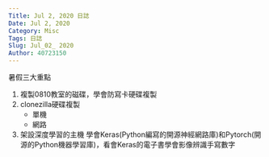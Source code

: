 ```yaml
---
Title: Jul 2, 2020 日誌
Date: Jul 2, 2020
Category: Misc
Tags: 日誌
Slug: Jul_02_ 2020
Author: 40723150
---
```

暑假三大重點

1. 複製0810教室的磁碟，學會防寫卡硬碟複製
2. clonezilla硬碟複製
    - 單機
    - 網路
3. 架設深度學習的主機
學會Keras(Python編寫的開源神經網路庫)和Pytorch(開源的Python機器學習庫)，看會Keras的電子書學會影像辨識手寫數字
<!-- PELICAN_END_SUMMARY -->
